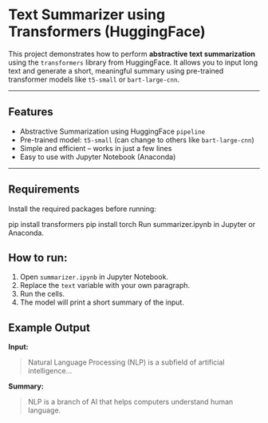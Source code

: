 #  Text Summarizer using Transformers (HuggingFace)

This project demonstrates how to perform **abstractive text summarization** using the `transformers` library from HuggingFace. It allows you to input long text and generate a short, meaningful summary using pre-trained transformer models like `t5-small` or `bart-large-cnn`.

---

##  Features

- Abstractive Summarization using HuggingFace `pipeline`
- Pre-trained model: `t5-small` (can change to others like `bart-large-cnn`)
- Simple and efficient – works in just a few lines
- Easy to use with Jupyter Notebook (Anaconda)

---

##  Requirements

Install the required packages before running:

pip install transformers
pip install torch
Run summarizer.ipynb in Jupyter or Anaconda.
## How to run:

1. Open `summarizer.ipynb` in Jupyter Notebook.
2. Replace the `text` variable with your own paragraph.
3. Run the cells.
4. The model will print a short summary of the input.

## Example Output

**Input:**
> Natural Language Processing (NLP) is a subfield of artificial intelligence...

**Summary:**
> NLP is a branch of AI that helps computers understand human language.

